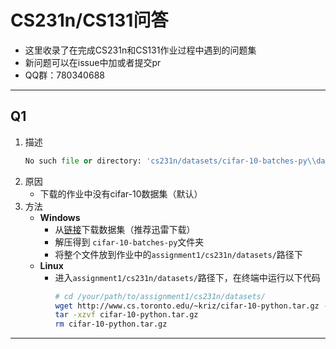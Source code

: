 # CS231n/CS131问答
- 这里收录了在完成CS231n和CS131作业过程中遇到的问题集
- 新问题可以在issue中加或者提交pr
- QQ群：780340688
***
## Q1
1. 描述
    ```python
    No such file or directory: 'cs231n/datasets/cifar-10-batches-py\\data_batch_1'
    ```
1. 原因
   - 下载的作业中没有cifar-10数据集（默认）
2. 方法
   - **Windows**
        - 从[链接](http://www.cs.toronto.edu/~kriz/cifar-10-python.tar.gz)下载数据集（推荐迅雷下载）
        - 解压得到 `cifar-10-batches-py`文件夹
        - 将整个文件放到作业中的`assignment1/cs231n/datasets/`路径下
   - **Linux**
        - 进入`assignment1/cs231n/datasets/`路径下，在终端中运行以下代码
            ```bash
            # cd /your/path/to/assignment1/cs231n/datasets/
            wget http://www.cs.toronto.edu/~kriz/cifar-10-python.tar.gz -O cifar-10-python.tar.gz
            tar -xzvf cifar-10-python.tar.gz
            rm cifar-10-python.tar.gz
            ```
***
